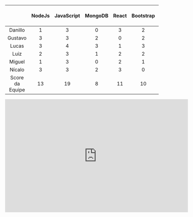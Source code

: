 ||NodeJs|JavaScript|MongoDB|React|Bootstrap|CSS|HTML|Docker|Git|Estratégia ágil|Score do Membro|
|:---:|:---:|:---:|:---:|:---:|:---:|:---:|:---:|:---:|:---:|:---:|:---:|
|Danillo|1|3|0|3|2|4|4|1|4|4|26|
|Gustavo|3|3|2|0|2|3|4|0|4|3|24|
|Lucas|3|4|3|1|3|4|4|3|4|4|33|
|Luiz|2|3|1|2|2|3|2|1|4|4|24|
|Miguel|1|3|0|2|1|3|3|0|3|4|20|
|Nícalo|3|3|2|3|0|2|3|1|4|4|25|
|Score da Equipe|13|19|8|11|10|19|20|6|23|23|										

<iframe width="600" height="371" seamless frameborder="0" scrolling="no" src="https://docs.google.com/spreadsheets/d/e/2PACX-1vQ3Ip4WPvsS8QuR5eWcpLOPBcGsNFUXXG9gVXwei4rKu_ecob8kjDY488sGnxvs5nUJfG0JJRmhEGTu/pubchart?oid=114925572&amp;format=interactive"></iframe>